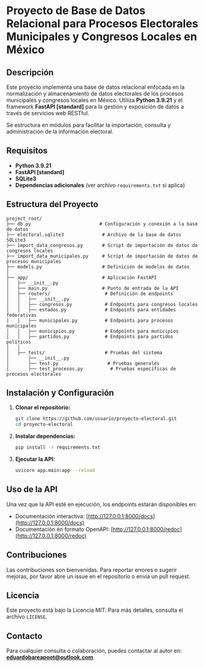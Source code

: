 # Proyecto de Base de Datos Relacional para Procesos Electorales Municipales y Congresos Locales en México

## Descripción

Este proyecto implementa una base de datos relacional enfocada en la normalización y almacenamiento de datos electorales de los procesos municipales y congresos locales en México. Utiliza **Python 3.9.21** y el framework **FastAPI [standard]** para la gestión y exposición de datos a través de servicios web RESTful.

Se estructura en módulos para facilitar la importación, consulta y administración de la información electoral.

## Requisitos

- **Python 3.9.21**
- **FastAPI [standard]**
- **SQLite3**
- **Dependencias adicionales** (ver archivo `requirements.txt` si aplica)

## Estructura del Proyecto

```
project_root/
├── db.py                         # Configuración y conexión a la base de datos
├── electoral.sqlite3              # Archivo de la base de datos SQLite3
├── import_data_congresos.py       # Script de importación de datos de congresos locales
├── import_data_municipales.py     # Script de importación de datos de procesos municipales
├── models.py                      # Definición de modelos de datos
│
├── app/                           # Aplicación FastAPI
│   ├── __init__.py
│   ├── main.py                    # Punto de entrada de la API
│   ├── routers/                    # Definición de endpoints
│   │   ├── __init__.py
│   │   ├── congresos.py            # Endpoints para congresos locales
│   │   ├── estados.py              # Endpoints para entidades federativas
│   │   ├── municipales.py          # Endpoints para procesos municipales
│   │   ├── municipios.py           # Endpoints para municipios
│   │   ├── partidos.py             # Endpoints para partidos políticos
│   │
│   ├── tests/                      # Pruebas del sistema
│       ├── __init__.py
│       ├── test.py                  # Pruebas generales
│       ├── test_procesos.py          # Pruebas específicas de procesos electorales
```

## Instalación y Configuración

1. **Clonar el repositorio:**
    ```sh
    git clone https://github.com/usuario/proyecto-electoral.git
    cd proyecto-electoral
    ```
2. **Instalar dependencias:**
    ```sh
    pip install -r requirements.txt
    ```
3. **Ejecutar la API:**
    ```sh
    uvicorn app.main:app --reload
    ```

## Uso de la API

Una vez que la API esté en ejecución, los endpoints estarán disponibles en:
- Documentación interactiva: [http://127.0.0.1:8000/docs](http://127.0.0.1:8000/docs)
- Documentación en formato OpenAPI: [http://127.0.0.1:8000/redoc](http://127.0.0.1:8000/redoc)

## Contribuciones

Las contribuciones son bienvenidas. Para reportar errores o sugerir mejoras, por favor abre un issue en el repositorio o envía un pull request.

## Licencia

Este proyecto está bajo la Licencia MIT. Para más detalles, consulta el archivo `LICENSE`.

## Contacto

Para cualquier consulta o colaboración, puedes contactar al autor en: **eduardobareapoot@outlook.com**.